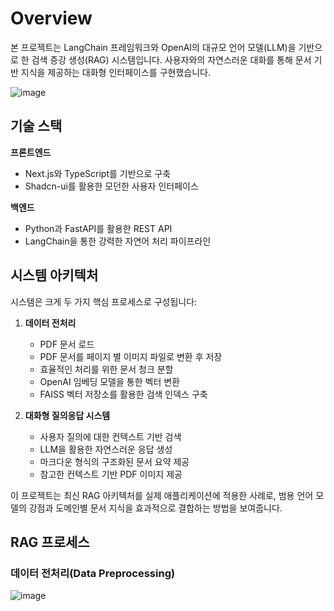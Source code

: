 # Overview

본 프로젝트는 LangChain 프레임워크와 OpenAI의 대규모 언어 모델(LLM)을 기반으로 한 검색 증강 생성(RAG) 시스템입니다. 사용자와의 자연스러운 대화를 통해 문서 기반 지식을 제공하는 대화형 인터페이스를 구현했습니다.

![image](https://github.com/user-attachments/assets/5e3fa102-9e8e-4d00-9b8d-3ba8a93aedf7)



## 기술 스택

**프론트엔드**
- Next.js와 TypeScript를 기반으로 구축
- Shadcn-ui를 활용한 모던한 사용자 인터페이스

**백엔드**
- Python과 FastAPI를 활용한 REST API
- LangChain을 통한 강력한 자연어 처리 파이프라인

## 시스템 아키텍처

시스템은 크게 두 가지 핵심 프로세스로 구성됩니다:

1. **데이터 전처리**
   - PDF 문서 로드
   - PDF 문서를 페이지 별 이미지 파일로 변환 후 저장
   - 효율적인 처리를 위한 문서 청크 분할
   - OpenAI 임베딩 모델을 통한 벡터 변환
   - FAISS 벡터 저장소를 활용한 검색 인덱스 구축

2. **대화형 질의응답 시스템**
   - 사용자 질의에 대한 컨텍스트 기반 검색
   - LLM을 활용한 자연스러운 응답 생성
   - 마크다운 형식의 구조화된 문서 요약 제공
   - 참고한 컨텍스트 기반 PDF 이미지 제공

이 프로젝트는 최신 RAG 아키텍처를 실제 애플리케이션에 적용한 사례로, 범용 언어 모델의 강점과 도메인별 문서 지식을 효과적으로 결합하는 방법을 보여줍니다.

## RAG 프로세스
### 데이터 전처리(Data Preprocessing)
![image](https://github.com/user-attachments/assets/a26a5136-6e59-4980-b04e-a73640e858ad)


